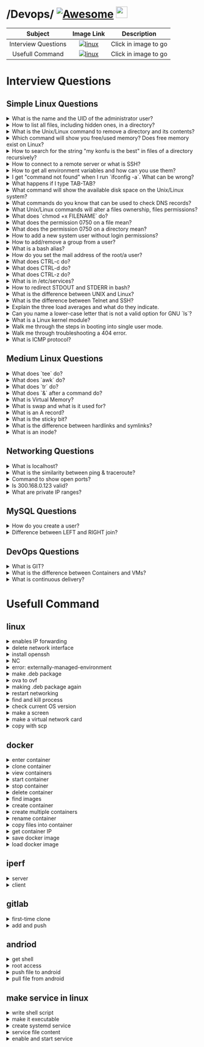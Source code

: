 

# /Devops/ [![Awesome](https://cdn.jsdelivr.net/gh/sindresorhus/awesome@d7305f38d29fed78fa85652e3a63e154dd8e8829/media/badge.svg)](https://github.com/sindresorhus/awesome#readme) <img src="https://raw.githubusercontent.com/MartinHeinz/MartinHeinz/master/wave.gif" width="30px" height="30px" />


| Subject | Image Link | Description  |
| :---: | :---: | :---: |
| Interview Questions | [![linux](https://png.pngtree.com/png-vector/20241231/ourmid/pngtree-modern-3d-black-question-mark-with-vibrant-colors-png-image_14873756.png)](https://github.com/M0G3H/Devops#interview-questions) | Click in image to go |
| Usefull Command | [![linux](https://encrypted-tbn0.gstatic.com/images?q=tbn:ANd9GcSVp_PL2Px_fmBDTOxOHyaAhrgF4_Srf7M4xw&s)](https://github.com/M0G3H/Devops#usefull-command) | Click in image to go |




# Interview Questions
## Simple Linux Questions

<details>
<summary>What is the name and the UID of the administrator user?</summary>
<br>
Name: root, UID: 0
</details>

<details>
<summary>How to list all files, including hidden ones, in a directory?</summary>
<br>
`ls -a`
</details>

<details>
<summary>What is the Unix/Linux command to remove a directory and its contents?</summary>
<br>
`rm -r directoryname`
</details>

<details>
<summary>Which command will show you free/used memory? Does free memory exist on Linux?</summary>
<br>
`free -h`. Linux uses all available memory for caching, so "free" memory is minimal by design.
</details>

<details>
<summary>How to search for the string "my konfu is the best" in files of a directory recursively?</summary>
<br>
`grep -r "my konfu is the best" /path/to/directory`
</details>

<details>
<summary>How to connect to a remote server or what is SSH?</summary>
<br>
`ssh username@hostname`. SSH (Secure Shell) is a protocol for secure remote login.
</details>

<details>
<summary>How to get all environment variables and how can you use them?</summary>
<br>
`printenv` or `env`. They can be accessed in scripts/shell as `$VARNAME`.
</details>

<details>
<summary>I get "command not found" when I run `ifconfig -a`. What can be wrong?</summary>
<br>
The `net-tools` package isn't installed. Use `ip a` instead (modern replacement).
</details>

<details>
<summary>What happens if I type TAB-TAB?</summary>
<br>
It triggers shell autocomplete, showing all possible completions for the current command.
</details>

<details>
<summary>What command will show the available disk space on the Unix/Linux system?</summary>
<br>
`df -h`
</details>

<details>
<summary>What commands do you know that can be used to check DNS records?</summary>
<br>
`dig`, `nslookup`, `host`
</details>

<details>
<summary>What Unix/Linux commands will alter a files ownership, files permissions?</summary>
<br>
`chown` (ownership), `chmod` (permissions)
</details>

<details>
<summary>What does `chmod +x FILENAME` do?</summary>
<br>
Adds execute permission to the file for all users.
</details>

<details>
<summary>What does the permission 0750 on a file mean?</summary>
<br>
Owner: read/write/execute (7), group: read/execute (5), others: no permissions (0).
</details>

<details>
<summary>What does the permission 0750 on a directory mean?</summary>
<br>
Same as files but execute means "search/traverse" permission for directories.
</details>

<details>
<summary>How to add a new system user without login permissions?</summary>
<br>
`useradd -s /sbin/nologin username`
</details>

<details>
<summary>How to add/remove a group from a user?</summary>
<br>
Add: `usermod -aG groupname username`, Remove: `gpasswd -d username groupname`
</details>

<details>
<summary>What is a bash alias?</summary>
<br>
A shortcut for commands, defined in `~/.bashrc` (e.g., `alias ll='ls -la'`).
</details>

<details>
<summary>How do you set the mail address of the root/a user?</summary>
<br>
Edit `/etc/aliases` for root, or user's `~/.forward` file.
</details>

<details>
<summary>What does CTRL-c do?</summary>
<br>
Sends SIGINT, terminating the foreground process.
</details>

<details>
<summary>What does CTRL-d do?</summary>
<br>
Sends EOF (End Of File), often exiting the shell or program.
</details>

<details>
<summary>What does CTRL-z do?</summary>
<br>
Sends SIGTSTP, suspending the foreground process.
</details>

<details>
<summary>What is in /etc/services?</summary>
<br>
A list of network services and their associated port numbers.
</details>

<details>
<summary>How to redirect STDOUT and STDERR in bash?</summary>
<br>
`command > /dev/null 2>&1` (redirects both to null)
</details>

<details>
<summary>What is the difference between UNIX and Linux?</summary>
<br>
Linux is a UNIX-like kernel; UNIX refers to original AT&T OS and certified variants.
</details>

<details>
<summary>What is the difference between Telnet and SSH?</summary>
<br>
SSH is encrypted, Telnet sends data in plaintext (insecure).
</details>

<details>
<summary>Explain the three load averages and what do they indicate.</summary>
<br>
1/5/15 minute system load averages (CPU demand). Check with `uptime` or `top`.
</details>

<details>
<summary>Can you name a lower-case letter that is not a valid option for GNU `ls`?</summary>
<br>
`-h` is valid (human-readable), but `-z` isn't a standard `ls` option.
</details>

<details>
<summary>What is a Linux kernel module?</summary>
<br>
Loadable kernel component that adds functionality without rebooting.
</details>

<details>
<summary>Walk me through the steps in booting into single user mode.</summary>
<br>
1. Edit GRUB (add `single` or `1` to kernel line) 2. Boot to root shell.
</details>

<details>
<summary>Walk me through troubleshooting a 404 error.</summary>
<br>
1. Check URL 2. Verify file exists 3. Check permissions 4. Review web server logs.
</details>

<details>
<summary>What is ICMP protocol?</summary>
<br>
Internet Control Message Protocol, used for diagnostics (ping, traceroute).
</details>

## Medium Linux Questions

<details>
<summary>What does `tee` do?</summary>
<br>
Reads stdin and writes to both stdout and files (`command | tee file.txt`).
</details>

<details>
<summary>What does `awk` do?</summary>
<br>
Pattern scanning/text processing language (`awk '{print $1}' file`).
</details>

<details>
<summary>What does `tr` do?</summary>
<br>
Translates/deletes characters (`tr 'a-z' 'A-Z'` for uppercase).
</details>

<details>
<summary>What does `&` after a command do?</summary>
<br>
Runs command in background (`command &`).
</details>

<details>
<summary>What is Virtual Memory?</summary>
<br>
Memory abstraction using RAM + disk swap space to extend available memory.
</details>

<details>
<summary>What is swap and what is it used for?</summary>
<br>
Disk space used when RAM is full (emergency memory).
</details>

<details>
<summary>What is an A record?</summary>
<br>
DNS record mapping hostname to IPv4 address.
</details>

<details>
<summary>What is the sticky bit?</summary>
<br>
Directory permission restricting file deletion to owner (e.g., `/tmp`).
</details>

<details>
<summary>What is the difference between hardlinks and symlinks?</summary>
<br>
Hardlink: direct inode reference. Symlink: pointer to filename (breaks if source removed).
</details>

<details>
<summary>What is an inode?</summary>
<br>
Filesystem metadata structure storing file attributes (except name/path).
</details>

## Networking Questions

<details>
<summary>What is localhost?</summary>
<br>
Loopback interface (127.0.0.1). Ping fails if network stack is broken.
</details>

<details>
<summary>What is the similarity between ping & traceroute?</summary>
<br>
Both use ICMP. Traceroute uses TTL expiry to discover hops.
</details>

<details>
<summary>Command to show open ports?</summary>
<br>
`ss -tulnp` or `netstat -tulnp` (older).
</details>

<details>
<summary>Is 300.168.0.123 valid?</summary>
<br>
No, IPv4 octets max at 255.
</details>

<details>
<summary>What are private IP ranges?</summary>
<br>
10.0.0.0/8, 172.16.0.0/12, 192.168.0.0/16 (RFC 1918).
</details>

## MySQL Questions

<details>
<summary>How do you create a user?</summary>
<br>
`CREATE USER 'username'@'host' IDENTIFIED BY 'password';`
</details>

<details>
<summary>Difference between LEFT and RIGHT join?</summary>
<br>
LEFT: all rows from left table. RIGHT: all rows from right table.
</details>

## DevOps Questions

<details>
<summary>What is GIT?</summary>
<br>
Use Control + Shift + m to toggle the tab key moving focus. Alternatively, use esc then tab to move to the next interactive element on the page.
No file chosen
Attach files by dragging & dropping, selecting or pasting them.
Editing Devops/README.md at main · M0G3H/Devops

PowerUP kit

Distributed version control system for tracking code changes.
</details>

<details>
<summary>What is the difference between Containers and VMs?</summary>
<br>
Containers share host OS kernel, VMs emulate full hardware with separate OS.
</details>

<details>
<summary>What is continuous delivery?</summary>
<br>
Automated process to deploy code changes reliably and frequently.
</details>

# Usefull Command

## linux

<details>
<summary>enables IP forwarding</summary>
<br>
sysctl -w net.ipv4.ip_forward=1
</details>

<details>
<summary>delete network interface</summary>
<br>
ip link delete "a2"
</details>

<details>
<summary>install openssh</summary>
<br>
sudo apt update  
sudo apt install openssh-client
</details>

<details>
<summary>NC</summary>
<br>
nc -ul 200  
nc -u 10.0.0.1 200
</details>

<details>
<summary>error: externally-managed-environment</summary>
<br>
python3 -m venv venv  
source venv/bin/activate  
pip install -r requirements.txt
</details>

<details>
<summary>make .deb package</summary>
<br>
dpkg-deb --build mypackage
</details>

<details>
<summary>ova to ovf</summary>
<br>
tar -xvf vm-export.ova
</details>

<details>
<summary>making .deb package again</summary>
<br>
dpkg-deb --build package.deb
</details>

<details>
<summary>restart networking</summary>
<br>
systemctl restart systemd-networkd
</details>

<details>
<summary>find and kill process</summary>
<br>
sudo lsof -i :400  
kill -9 1979
</details>

<details>
<summary>check current OS version</summary>
<br>
lsb_release -a
</details>

<details>
<summary>make a screen</summary>
<br>
screen -ls  
screen -r "name"  
screen -S "name"  
screen -D "name"
</details>

<details>
<summary>make a virtual network card</summary>
<br>
sudo ./netns.sh  
ip netns  
ip netns exec ns5 bash  
ip netns id
</details>

<details>
<summary>copy with scp</summary>
<br>
scp /path/to/local/file username@ip:/path/to/remote/directory
</details>

## docker

<details>
<summary>enter container</summary>
<br>
docker exec -it --privileged "docker name" /bin/bash
</details>

<details>
<summary>clone container</summary>
<br>
docker commit &lt;container_name_or_id&gt; &lt;new_image_name&gt;
</details>

<details>
<summary>view containers</summary>
<br>
docker ps -a
</details>

<details>
<summary>start container</summary>
<br>
docker start c1
</details>

<details>
<summary>stop container</summary>
<br>
docker stop c1
</details>

<details>
<summary>delete container</summary>
<br>
docker rm -f c10
</details>

<details>
<summary>find images</summary>
<br>
docker images
</details>

<details>
<summary>create container</summary>
<br>
docker run -i -t -d --privileged --network=host --name c12 client
</details>

<details>
<summary>create multiple containers</summary>
<br>
for i in {6..10}; do docker run -i -t -d --privileged --network=host --name "c$i" client; done
</details>

<details>
<summary>rename container</summary>
<br>
docker rename vbox c3
</details>

<details>
<summary>copy files into container</summary>
<br>
docker cp /home/admin/tools c1:/home/ubuntu/client
</details>

<details>
<summary>get container IP</summary>
<br>
docker inspect -f '{{range .NetworkSettings.Networks}}{{.IPAddress}}{{end}}' server
</details>

<details>
<summary>save docker image</summary>
<br>
docker save -o client-full.tar c1
</details>

<details>
<summary>load docker image</summary>
<br>
docker load -i client-full.tar
</details>

## iperf

<details>
<summary>server</summary>
<br>
iperf -s -P 10
</details>

<details>
<summary>client</summary>
<br>
iperf -c 192.168.1.146
</details>

## gitlab

<details>
<summary>first-time clone</summary>
<br>
git clone http://example.com/test
</details>

<details>
<summary>add and push</summary>
<br>
git add .  
git commit -m "detail"  
git push
</details>

## andriod

<details>
<summary>get shell</summary>
<br>
adb shell
</details>

<details>
<summary>root access</summary>
<br>
adb root
</details>

<details>
<summary>push file to android</summary>
<br>
adb push /path/to/file /destination/directory
</details>

<details>
<summary>pull file from android</summary>
<br>
adb pull /path/to/file /destination/directory
</details>

## make service in linux

<details>
<summary>write shell script</summary>
<br>
sudo nano /path/to/file/service.sh
</details>

<details>
<summary>make it executable</summary>
<br>
sudo chmod +x /path/to/file/service.sh
</details>

<details>
<summary>create systemd service</summary>
<br>
sudo nano /etc/systemd/system/service.service
</details>

<details>
<summary>service file content</summary>
<br>
[Unit]  
Description=...  
After=network.target  

[Service]  
Type=simple  
ExecStart=/usr/local/bin/service.sh  
Restart=on-failure  
User=root  

[Install]  
WantedBy=multi-user.target
</details>

<details>
<summary>enable and start service</summary>
<br>
sudo systemctl daemon-reload  
sudo systemctl enable service.service  
sudo systemctl start service.service  
sudo systemctl status service.service
</details>

